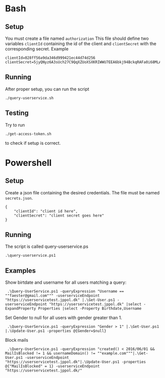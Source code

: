# Bash
## Setup 

You must create a file named `authorization`
This file should define two variables 
`clientId` containing the id of the client and `clientSecret` with the corresponding secret.
Example
```
clientId=028ff56a9da346d999421ec44d74d256
clientSecret=5jyQNyz6A3sUch27C9QqXZUoXSXKRIWWU7EEA6bkj94BckqRAFa0i68MLAQv5zZO
```

## Running
After proper setup, you can run the script 
```
./query-userservice.sh
```

## Testing 
Try to run 
```
./get-access-token.sh
```
to check if setup is correct.


# Powershell
## Setup 
Create a json file containing the desired credentials. The file must be named `secrets.json`.

```
{
	"clientId": "client id here",
	"clientSecret": "client secret goes here"
}
```

## Running 
The script is called query-userservice.ps
```
.\query-userservice.ps1
```

## Examples 

Show birtdate and username for all users matching a query: 
```
 .\Query-UserService.ps1 -queryExpression "Username == ""faester@gmail.com""" -userserviceEndpoint "https://userservicetest.jppol.dk" |.\Get-User.ps1 -userserviceEndpoint "https://userservicetest.jppol.dk" |select -ExpandProperty Properties |select -Property Birthdate,Username
```

Set Gender to null for all users with gender greater than 1.
```
 .\Query-UserService.ps1 -queryExpression "Gender > 1" |.\Get-User.ps1 |.\Update-User.ps1 -properties @{Gender=$null}
```

Block mails
```
 .\Query-UserService.ps1 -queryExpression "created() < 2016/06/01 && MailIsBlocked != 1 && usernameDomain() != ""example.com"""|.\Get-User.ps1 -userserviceEndpoint "https://userservicetest.jppol.dk"|.\Update-User.ps1 -properties @{"MailIsBlocked" = 1} -userserviceEndpoint "https://userservicetest.jppol.dk/"
```
